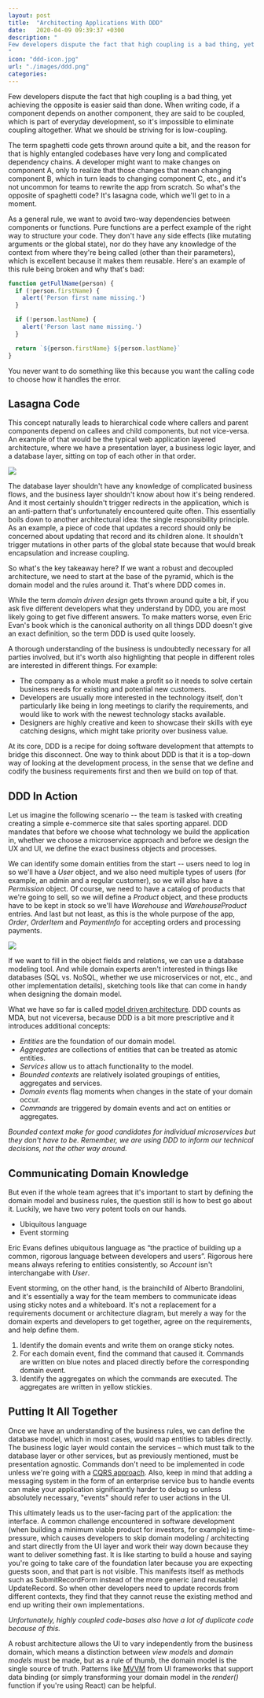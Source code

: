 ```yaml
---
layout: post
title:  "Architecting Applications With DDD"
date:   2020-04-09 09:39:37 +0300
description: "
Few developers dispute the fact that high coupling is a bad thing, yet achieving the opposite is easier said than done. When writing code, if a component depends on another component, they are said to be coupled, which is part of everyday development, so it's impossible to eliminate coupling altogether. What we should be striving for is low-coupling. The term spaghetti code gets thrown around quite a bit, and the reason for that is highly entangled codebases have very long and complicated dependency chains.
"
icon: "ddd-icon.jpg"
url: "./images/ddd.png"
categories:
---
```

Few developers dispute the fact that high coupling is a bad thing, yet achieving the opposite is easier said than done. When writing code, if a component depends on another component, they are said to be coupled, which is part of everyday development, so it's impossible to eliminate coupling altogether. What we should be striving for is low-coupling.

The term spaghetti code gets thrown around quite a bit, and the reason for that is highly entangled codebases have very long and complicated dependency chains. A developer might want to make changes on component A, only to realize that those changes that mean changing component B, which in turn leads to changing component C, etc., and it's not uncommon for teams to rewrite the app from scratch. So what's the opposite of spaghetti code? It's lasagna code, which we'll get to in a moment.

As a general rule, we want to avoid two-way dependencies between components or functions. Pure functions are a perfect example of the right way to structure your code. They don't have any side effects (like mutating arguments or the global state), nor do they have any knowledge of the context from where they're being called (other than their parameters), which is excellent because it makes them reusable. Here's an example of this rule being broken and why that's bad:

```typescript
function getFullName(person) {
  if (!person.firstName) {
    alert('Person first name missing.')
  }

  if (!person.lastName) {
    alert('Person last name missing.')
  }

  return `${person.firstName} ${person.lastName}`
}
```

You never want to do something like this because you want the calling code to choose how it handles the error.

## Lasagna Code
This concept naturally leads to hierarchical code where callers and parent components depend on callees and child components, but not vice-versa. An example of that would be the typical web application layered architecture, where we have a presentation layer, a business logic layer, and a database layer, sitting on top of each other in that order.

<img src="arch.png" class="img" />

The database layer shouldn't have any knowledge of complicated business flows, and the business layer shouldn't know about how it's being rendered. And it most certainly shouldn't trigger redirects in the application, which is an anti-pattern that's unfortunately encountered quite often. This essentially boils down to another architectural idea: the single responsibility principle. As an example, a piece of code that updates a record should only be concerned about updating that record and its children alone. It shouldn't trigger mutations in other parts of the global state because that would break encapsulation and increase coupling. 

So what's the key takeaway here? If we want a robust and decoupled architecture, we need to start at the base of the pyramid, which is the domain model and the rules around it. That's where DDD comes in.

While the term *domain driven design* gets thrown around quite a bit, if you ask five different developers what they understand by DDD, you are most likely going to get five different answers. To make matters worse, even Eric Evan's book which is the canonical authority on all things DDD doesn't give an exact definition, so the term DDD is used quite loosely. 

A thorough understanding of the business is undoubtedly necessary for all parties involved, but it's worth also highlighting that people in different roles are interested in different things. For example:

* The company as a whole must make a profit so it needs to solve certain business needs for existing and potential new customers.
* Developers are usually more interested in the technology itself, don't particularly like being in long meetings to clarify the requirements, and would like to work with the newest technology stacks available.
* Designers are highly creative and keen to showcase their skills with eye catching designs, which might take priority over business value.

At its core, DDD is a recipe for doing software development that attempts to bridge this disconnect. One way to think about DDD is that it is a top-down way of looking at the development process, in the sense that we define and codify the business requirements first and then we build on top of that. 

## DDD In Action
Let us imagine the following scenario -- the team is tasked with creating creating a simple e-commerce site that sales sporting apparel. DDD mandates that before we choose what technology we build the application in, whether we choose a microservice approach and before we design the UX and UI, we define the exact business objects and processes. 

We can identify some domain entities from the start -- users need to log in so we'll have a *User* object, and we also need multiple types of users (for example, an admin and a regular customer), so we will also have a *Permission* object. Of course, we need to have a catalog of products that we're going to sell, so we will define a *Product* object, and these products have to be kept in stock so we'll have *Warehouse* and *WarehouseProduct* entries. And last but not least, as this is the whole purpose of the app, *Order*, *OrderItem* and *PaymentInfo* for accepting orders and processing payments.

<img src="ddd.png" class="img" />

If we want to fill in the object fields and relations, we can use a database modeling tool. And while domain experts aren't interested in things like databases (SQL vs. NoSQL, whether we use microservices or not, etc., and other implementation details), sketching tools like that can come in handy when designing the domain model.

What we have so far is called [model driven architecture](https://en.wikipedia.org/wiki/Model-driven_architecture). DDD counts as MDA, but not viceversa, because DDD is a bit more prescriptive and it introduces additional concepts:

* *Entities* are the foundation of our domain model.
* *Aggregates* are collections of entities that can be treated as atomic entities.
* *Services* allow us to attach functionality to the model.
* *Bounded contexts* are relatively isolated groupings of entities, aggregates and services.
* *Domain events* flag moments when changes in the state of your domain occur.
* *Commands* are triggered by domain events and act on entities or aggregates.

*Bounded context make for good candidates for individual microservices but they don't have to be. Remember, we are using DDD to inform our technical decisions, not the other way around.*

## Communicating Domain Knowledge
But even if the whole team agrees that it's important to start by defining the domain model and business rules, the question still is how to best go about it. Luckily, we have two very potent tools on our hands.

* Ubiquitous language
* Event storming

Eric Evans defines ubiquitous language as “the practice of building up a common, rigorous language between developers and users”. Rigorous here means always refering to entities consistently, so *Account* isn't interchangabe with *User*.

Event storming, on the other hand, is the brainchild of Alberto Brandolini, and it's essentially a way for the team members to communicate ideas using sticky notes and a whiteboard. It's not a replacement for a requirements document or architecture diagram, but merely a way for the domain experts and developers to get together, agree on the requirements, and help define them.

1. Identify the domain events and write them on orange sticky notes. 
2. For each domain event, find the command that caused it. Commands are written on blue notes and placed directly before the corresponding domain event.
3. Identify the aggregates on which the commands are executed. The aggregates are written in yellow stickies.

## Putting It All Together
Once we have an understanding of the business rules, we can define the database model, which in most cases, would map entities to tables directly. The business logic layer would contain the services – which must talk to the database layer or other services, but as previously mentioned, must be presentation agnostic. Commands don't need to be implemented in code unless we're going with a [CQRS approach](https://docs.microsoft.com/en-us/azure/architecture/patterns/cqrs). Also, keep in mind that adding a messaging system in the form of an enterprise service bus to handle events can make your application significantly harder to debug so unless absolutely necessary, "events" should refer to user actions in the UI.

This ultimately leads us to the user-facing part of the application: the interface. A common challenge encountered in software development (when building a minimum viable product for investors, for example) is time-pressure, which causes developers to skip domain modeling / architecting and start directly from the UI layer and work their way down because they want to deliver something fast. It is like starting to build a house and saying you're going to take care of the foundation later because you are expecting guests soon, and that part is not visible. This manifests itself as methods such as SubmitRecordForm instead of the more generic (and reusable) UpdateRecord. So when other developers need to update records from different contexts, they find that they cannot reuse the existing method and end up writing their own implementations.

*Unfortunately, highly coupled code-bases also have a lot of duplicate code because of this.*

A robust architecture allows the UI to vary independently from the business domain, which means a distinction between *view models* and *domain models* must be made, but as a rule of thumb, the domain model is the single source of truth. Patterns like [MVVM](https://en.wikipedia.org/wiki/Model%E2%80%93view%E2%80%93viewmodel) from UI frameworks that support data binding (or simply transforming your domain model in the *render()* function if you're using React) can be helpful.
